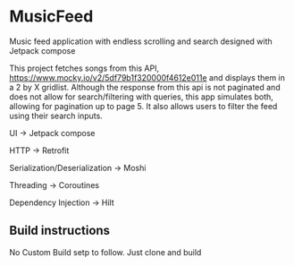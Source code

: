 # MusicFeed
Music feed application with endless scrolling and search designed with Jetpack compose

This project fetches songs from this API, https://www.mocky.io/v2/5df79b1f320000f4612e011e and displays them in a 2 by X gridlist. Although the response from this api is not paginated and does not allow for search/filtering with queries, this app simulates both, allowing for pagination up to page 5. 
It also allows users to filter the feed using their search inputs. 

UI -> Jetpack compose

HTTP -> Retrofit

Serialization/Deserialization -> Moshi

Threading -> Coroutines

Dependency Injection -> Hilt


## Build instructions

No Custom Build setp to follow. Just clone and build
